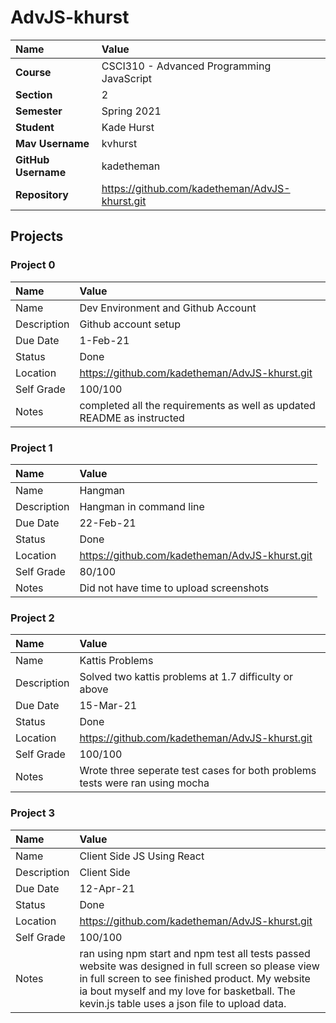 # AdvJS-khurst
| Name | Value |
|:---|:---|
| **Course** | CSCI310 - Advanced Programming JavaScript |
| **Section** | 2 |
| **Semester** | Spring 2021 |
| **Student** | Kade Hurst |
| **Mav Username**            | kvhurst |
| **GitHub Username**         | kadetheman |
| **Repository**          | https://github.com/kadetheman/AdvJS-khurst.git |

## Projects

### Project 0

| Name | Value |
| :--- | :--- |
| Name | Dev Environment and Github Account |
| Description | Github account setup |
| Due Date | 1-Feb-21 |
| Status | Done |
| Location | https://github.com/kadetheman/AdvJS-khurst.git |
| Self Grade | 100/100 |
| Notes | completed all the requirements as well as updated README as instructed |

### Project 1

| Name | Value |
| :--- | :--- |
| Name | Hangman |
| Description | Hangman in command line|
| Due Date | 22-Feb-21 |
| Status | Done |
| Location | https://github.com/kadetheman/AdvJS-khurst.git |
| Self Grade | 80/100 |
| Notes | Did not have time to upload screenshots |

### Project 2

| Name | Value |
| :--- | :--- |
| Name | Kattis Problems |
| Description | Solved two kattis problems at 1.7 difficulty or above|
| Due Date | 15-Mar-21 |
| Status | Done |
| Location | https://github.com/kadetheman/AdvJS-khurst.git |
| Self Grade | 100/100 |
| Notes | Wrote three seperate test cases for both problems tests were ran using mocha|

### Project 3

| Name | Value |
| :--- | :--- |
| Name | Client Side JS Using React |
| Description | Client Side|
| Due Date | 12-Apr-21 |
| Status | Done |
| Location | https://github.com/kadetheman/AdvJS-khurst.git |
| Self Grade | 100/100 |
| Notes | ran using npm start and npm test all tests passed website was designed in full screen so please view in full screen to see finished product. My website ia bout myself and my love for basketball. The kevin.js table uses a json file to upload data.|
